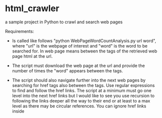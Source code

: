 html_crawler
============

a sample project in Python to crawl and search web pages


Requirements:

- Is called like follows "python WebPageWordCountAnalysis.py url word", where "url" is the webpage of interest and "word" is the word to be searched for.  In web page means between the <body> tags of the retrieved web page html at the url.

- The script must download the web page at the url and provide the number of times the "word" appears between the <body> tags.

- The script should also navigate further into the next web pages by searching for href tags also between the <body> tags.  Use regular expressions to find and follow the href links.  The script at a minimum must go one level into the next href links but I would like to see you use recursion to following the links deeper all the way to their end or at least to a max level as there may be circular references.  You can ignore href links inside <script> tags.

- The script will have a simple output:
  Base Web Page Count for  "word" = XX
  Child 1 Web Page Count for  "word" = XX
  Child 2 Web Page Count for  "word" = XX
  ...
  Child n Web Page Count for  "word" = XX
  Grand Child 1 Web Page Count for  "word" = XX
  Grand Child 2 Web Page Count for  "word" = XX
  ...
  Grand Child n Web Page Count for  "word" = XX
  ...
  ..
  to max level child